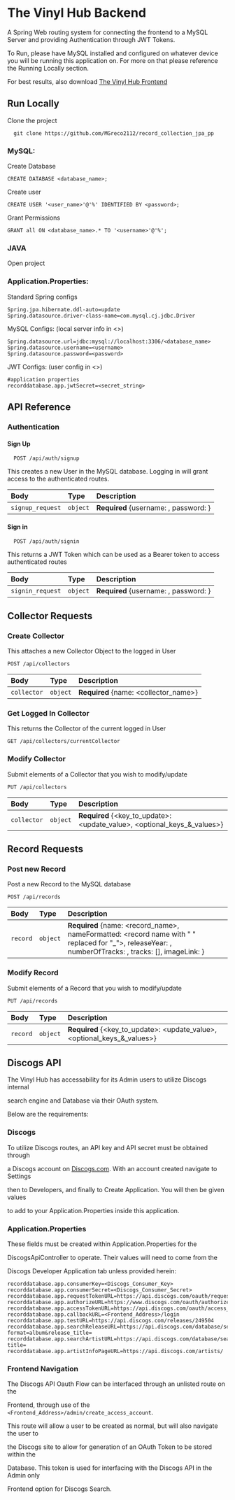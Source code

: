 
# The Vinyl Hub Backend

A Spring Web routing system for connecting the frontend to a MySQL
Server and providing Authentication through JWT Tokens.

To Run, please have MySQL installed and configured on whatever
device you will be running this application on. For more on that
please reference the Running Locally section.

For best results, also download [The Vinyl Hub Frontend](https://github.com/MGreco2112/RecordCollectionFrontend)
## Run Locally

Clone the project

```
  git clone https://github.com/MGreco2112/record_collection_jpa_pp
```

### MySQL:

Create Database

``` MySQL
CREATE DATABASE <database_name>;
```

Create user

``` MySQL
CREATE USER '<user_name>'@'%' IDENTIFIED BY <password>;
```

Grant Permissions

``` MySQL
GRANT all ON <database_name>.* TO '<username>'@'%';
```


### JAVA

Open project

### Application.Properties:

Standard Spring configs
```
Spring.jpa.hibernate.ddl-auto=update
Spring.datasource.driver-class-name=com.mysql.cj.jdbc.Driver
```

MySQL Configs: (local server info in <>)
```
Spring.datasource.url=jdbc:mysql://localhost:3306/<database_name>
Spring.datasource.username=<username>
Spring.datasource.password=<password>
```

JWT Configs: (user config in <>)
```
#application properties
recorddatabase.app.jwtSecret=<secret_string>

```


## API Reference

### Authentication

#### Sign Up

```http
  POST /api/auth/signup
```

This creates a new User in the MySQL database. Logging in will grant access to the authenticated routes.

| Body      | Type     | Description                |
| :-------- | :------- | :------------------------- |
| `signup_request` | `object` | **Required** {username: <username>, password: <password>} |

#### Sign in

```http
  POST /api/auth/signin
```

This returns a JWT Token which can be used as a Bearer token to access authenticated routes

| Body | Type     | Description                       |
| :-------- | :------- | :-------------------------------- |
| `signin_request` | `object` | **Required** {username: <username>, password: <password>} |


## Collector Requests

### Create Collector

This attaches a new Collector Object to the logged in User

``` HTTP
POST /api/collectors
```

| Body | Type     | Description                       |
| :-------- | :------- | :-------------------------------- |
| `collector` | `object` | **Required** {name: <collector_name>} |


### Get Logged In Collector

This returns the Collector of the current logged in User

``` HTTP
GET /api/collectors/currentCollector
```

### Modify Collector

Submit elements of a Collector that you wish to modify/update

``` HTTP
PUT /api/collectors
```

| Body | Type     | Description                       |
| :-------- | :------- | :-------------------------------- |
| `collector` | `object` | **Required** {<key_to_update>: <update_value>, <optional_keys_&_values>} |


## Record Requests

### Post new Record

Post a new Record to the MySQL database

``` HTTP
POST /api/records
```

| Body | Type     | Description                       |
| :-------- | :------- | :-------------------------------- |
| `record` | `object` | **Required** {name: <record_name>, nameFormatted: <record name with " " replaced for "_">, releaseYear: <year of release>, numberOfTracks: <number of tracks on record>, tracks: [<array of track names as string>], imageLink: <url to image file of record>} |


### Modify Record

Submit elements of a Record that you wish to modify/update

``` HTTP
PUT /api/records
```

| Body | Type     | Description                       |
| :-------- | :------- | :-------------------------------- |
| `record` | `object` | **Required** {<key_to_update>: <update_value>, <optional_keys_&_values>} |




## Discogs API

The Vinyl Hub has accessability for its Admin users to utilize Discogs internal

search engine and Database via their OAuth system.

Below are the requirements:

### Discogs

To utilize Discogs routes, an API key and API secret must be obtained through

a Discogs account on [Discogs.com](https://www.discogs.com/). With an account created navigate to Settings

then to Developers, and finally to Create Application. You will then be given values

to add to your Application.Properties inside this application.

### Application.Properties

These fields must be created within Application.Properties for the

DiscogsApiController to operate. Their values will need to come from the

Discogs Developer Application tab unless provided herein:

 ```
recorddatabase.app.consumerKey=<Discogs_Consumer_Key>
recorddatabase.app.consumerSecret=<Discogs_Consumer_Secret>
recorddatabase.app.requestTokenURL=https://api.discogs.com/oauth/request_token
recorddatabase.app.authorizeURL=https://www.discogs.com/oauth/authorize
recorddatabase.app.accessTokenURL=https://api.discogs.com/oauth/access_token
recorddatabase.app.callbackURL=<Frontend_Address>/login
recorddatabase.app.testURL=https://api.discogs.com/releases/249504
recorddatabase.app.searchReleaseURL=https://api.discogs.com/database/search?format=album&release_title=
recorddatabase.app.searchArtistURL=https://api.discogs.com/database/search?title=
recorddatabase.app.artistInfoPageURL=https://api.discogs.com/artists/
 ```

### Frontend Navigation

The Discogs API Oauth Flow can be interfaced through an unlisted route on the

Frontend, through use of the `<Frontend_Address>/admin/create_access_account`.

This route will allow a user to be created as normal, but will also navigate the user to

the Discogs site to allow for generation of an OAuth Token to be stored within the

Database. This token is used for interfacing with the Discogs API in the Admin only

Frontend option for Discogs Search.